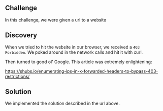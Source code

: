 ## Challenge

In this challenge, we were given a url to a website

## Discovery

When we tried to hit the website in our browser, we received a `403 Forbidden`. We poked around in the network calls
and hit it with curl.

Then turned to good ol' Google. This article was extremely enlightening:

https://shubs.io/enumerating-ips-in-x-forwarded-headers-to-bypass-403-restrictions/

## Solution

We implemented the solution described in the url above.
